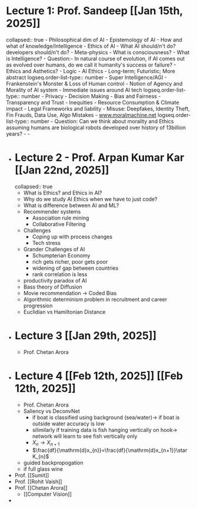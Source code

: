 # Lecture 1: Prof. Sandeep [[Jan 15th, 2025]]
collapsed:: true
	- Philosophical dim of AI
		- Epistemology of AI - How and what of knowledge/Intelligence
		- Ethics of AI - What AI should/n't do? developers should/n't do?
	- Meta-physics
		- What is consciousness?
		- What is Intelligence?
		- Question:- In natural course of evolution, if AI comes out as evolved over humans, do we call it humanity's success or failure?
		- Ethics and Asthetics?
		- Logic
	- AI Ethics
		- Long-term; Futuristic; More abstract
		  logseq.order-list-type:: number
			- Super Intelligence/AGI
			- Frankenstein's Monster & Loss of Human control
			- Notion of Agency and Morality of AI system
		- Immediate issues around AI tech
		  logseq.order-list-type:: number
			- Privacy
			- Decision Making
			- Bias and Fairness
			- Transparency and Trust
			- Inequities
			- Resource Consumption & Climate impact
			- Legal Frameworks and liability
			- Misuse: Deepfakes, Identity Theft, Fin Frauds, Data Use, Algo Mistakes
	- www.moralmachine.net
	  logseq.order-list-type:: number
		- Question: Can we think about morality and Ethics assuming humans are biological robots developed over history of 13billion years?
		-
		-
- # Lecture 2 - Prof. Arpan Kumar Kar [[Jan 22nd, 2025]]
  collapsed:: true
	- What is Ethics? and Ethics in AI?
	- Why do we study AI Ethics when we have to just code?
	- What is difference between AI and ML?
	- Recommender systems
		- Association rule mining
		- Collaborative Filtering
	- Challenges
		- Coping up with process changes
		- Tech stress
	- Grander Challenges of AI
		- Schumpterian Economy
		- rich gets richer, poor gets poor
		- widening of gap between countries
		- rank correlation is less
	- productivity paradox of AI
	- Bass theory of Diffusion
	- Movie recommendation -> Coded Bias
	- Algorithmic determinism problem in recruitment and career progression
	- Euclidian vs Hamiltonian Distance
- # Lecture 3 [[Jan 29th, 2025]]
	- Prof. Chetan Arora
- # Lecture 4 [[Feb 12th, 2025]] [[Feb 12th, 2025]]
	- Prof. Chetan Arora
	- Saliency vs DeconvNet
		- if boat is classified using background (sea/water)-> if boat is outside water accuracy is low
		- silimilarly if training data is fish hanging vertically on hook-> network will learn to see fish vertically only
		- $X_{n}\to X_{n+1}$
		- $\frac{df}{\mathrm{d}x_{n}}=\frac{df}{\mathrm{d}x_{n+1}}\star K_{n}$
	- guided backpropogation
	- if full glass wine
- Prof. [[Sumit]]
- Prof. [[Rohit Vaish]]
- Prof. [[Chetan Arora]]
	- [[Computer Vision]]
-